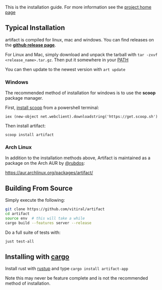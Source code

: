 This is the installation guide. For more information see the
[project home page][1]

## Typical Installation
artifact is compiled for linux, mac and windows. You can find releases on the
**[github release page](https://github.com/vitiral/artifact/releases)**.

For Linux and Mac, simply download and unpack the tarball with
`tar -zxvf <release_name>.tar.gz`. Then put it somewhere in your [PATH][10]

[10]: http://unix.stackexchange.com/questions/26047/how-to-correctly-add-a-path-to-path

You can then update to the newest version with `art update`

### Windows

The recommended method of installation for windows is to use the **scoop**
package manager.

First, [install scoop](http://scoop.sh/) from a powershell terminal:
```
iex (new-object net.webclient).downloadstring('https://get.scoop.sh')
```

Then install artifact:
```
scoop install artifact
```

### Arch Linux
In addition to the installation methods above, Artifact is maintained as a
package on the Arch AUR by [@rubdos][4]:

https://aur.archlinux.org/packages/artifact/

## Building From Source
Simply execute the following:
```bash
git clone https://github.com/vitiral/artifact
cd artifact
source env  # this will take a while
cargo build --features server --release
```

Do a full suite of tests with:
```bash
just test-all
```

## Installing with [cargo](https://github.com/rust-lang/cargo)

Install rust with [rustup](https://github.com/rust-lang-nursery/rustup.rs) and
type `cargo install artifact-app`

Note this may never be feature complete and is not the recommended method of
installation.

[1]: https://github.com/vitiral/artifact
[2]: https://github.com/vitiral/artifact/blob/master/docs/ExportingHtml.md
[3]: https://github.com/vitiral/artifact/tree/server
[4]: https://github.com/rubdos
